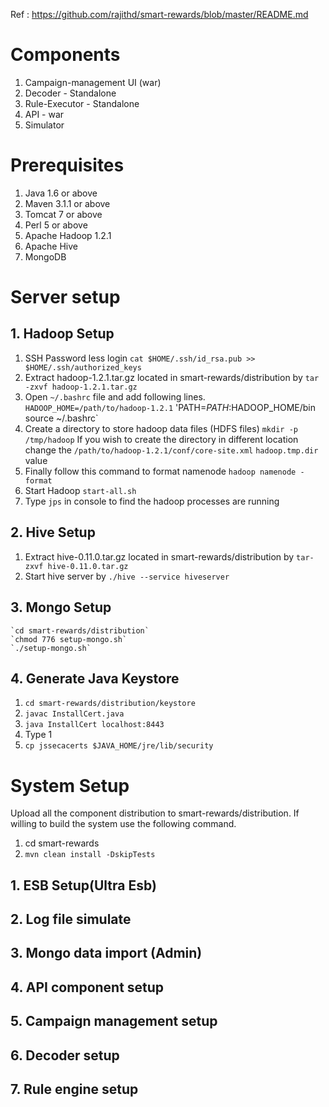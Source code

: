 Ref : https://github.com/rajithd/smart-rewards/blob/master/README.md

# Components
1. Campaign-management UI (war)
2. Decoder - Standalone
3. Rule-Executor - Standalone
4. API - war
5. Simulator

# Prerequisites
1. Java 1.6 or above
2. Maven 3.1.1 or above
3. Tomcat 7 or above
4. Perl 5 or above
5. Apache Hadoop 1.2.1
6. Apache Hive
7. MongoDB

# Server setup
## 1. Hadoop Setup
1. SSH Password less login
   `cat $HOME/.ssh/id_rsa.pub >> $HOME/.ssh/authorized_keys`
2. Extract hadoop-1.2.1.tar.gz located in smart-rewards/distribution by `tar -zxvf hadoop-1.2.1.tar.gz`
3. Open `~/.bashrc` file and add following lines.
   `HADOOP_HOME=/path/to/hadoop-1.2.1`
   'PATH=$PATH:$HADOOP_HOME/bin`
   `source ~/.bashrc`
4. Create a directory to store hadoop data files (HDFS files)
   `mkdir -p /tmp/hadoop`
   If you wish to create the directory in different location change the `/path/to/hadoop-1.2.1/conf/core-site.xml` `hadoop.tmp.dir` value
5. Finally follow this command to format namenode
   `hadoop namenode -format`
6. Start Hadoop
   `start-all.sh`
7. Type `jps` in console to find the hadoop processes are running

## 2. Hive Setup
1. Extract hive-0.11.0.tar.gz located in smart-rewards/distribution by `tar-zxvf hive-0.11.0.tar.gz`
2. Start hive server by `./hive --service hiveserver`

## 3. Mongo Setup
    `cd smart-rewards/distribution`
    `chmod 776 setup-mongo.sh`
    `./setup-mongo.sh`

## 4. Generate Java Keystore
1. `cd smart-rewards/distribution/keystore`
2. `javac InstallCert.java`
3. `java InstallCert localhost:8443`
4. Type 1
5. `cp jssecacerts $JAVA_HOME/jre/lib/security`

# System Setup
Upload all the component distribution to smart-rewards/distribution. If willing to build the system use the following command.
1. cd smart-rewards
2. `mvn clean install -DskipTests`

## 1. ESB Setup(Ultra Esb)
## 2. Log file simulate
## 3. Mongo data import (Admin)
## 4. API component setup
## 5. Campaign management setup
## 6. Decoder setup
## 7. Rule engine setup








